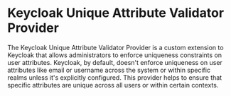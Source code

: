 # Keycloak Unique Attribute Validator Provider

The Keycloak Unique Attribute Validator Provider is a custom extension to Keycloak that allows administrators to enforce uniqueness constraints on user attributes. Keycloak, by default, doesn't enforce uniqueness on user attributes like email or username across the system or within specific realms unless it's explicitly configured. This provider helps to ensure that specific attributes are unique across all users or within certain contexts.
